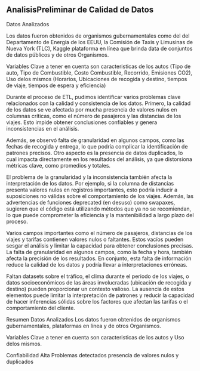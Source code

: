 ## AnalisisPreliminar de Calidad de Datos

Datos Analizados

Los datos fueron obtenidos de organismos gubernamentales como del del Departamento de Energia de los EEUU, la Comisión de Taxis y Limusinas de Nueva York (TLC), Kaggle plataforma en línea que brinda data de conjuntos de datos públicos y de otros Organismos.

Variables Clave a tener en cuenta son caracteristicas de los autos (Tipo de auto, Tipo de Combustible, Costo Combustible, Recorrido, Emisiones CO2), Uso delos mismos (Horarios, Ubicaciones de recogida y destino, tiempos de viaje, tiempos de espera y eficiencia)

Durante el proceso de ETL, pudimos identificar varios problemas clave relacionados con la calidad y consistencia de los datos. Primero, la calidad de los datos se ve afectada por mucha presencia de valores nulos en columnas críticas, como el número de pasajeros y las distancias de los viajes. Esto impide obtener conclusiones confiables y genera inconsistencias en el análisis.

Además, se observó falta de granularidad en algunos campos, como las fechas de recogida y entrega, lo que podría complicar la identificación de patrones precisos. Otro aspecto es la presencia de datos duplicados, lo cual impacta directamente en los resultados del análisis, ya que distorsiona métricas clave, como promedios y totales.

El problema de la granularidad y la inconsistencia también afecta la interpretación de los datos. Por ejemplo, si la columna de distancias presenta valores nulos en registros importantes, esto podría inducir a suposiciones no válidas sobre el comportamiento de los viajes. Además, las advertencias de funciones deprecated (en desuso) como swapaxes, sugieren que el código está utilizando métodos que ya no se recomiendan, lo que puede comprometer la eficiencia y la mantenibilidad a largo plazo del proceso.

Varios campos importantes como el número de pasajeros, distancias de los viajes y tarifas contienen valores nulos o faltantes. Estos vacíos pueden sesgar el análisis y limitar la capacidad para obtener conclusiones precisas. La falta de granularidad en algunos campos, como la fecha y hora, también afecta la precisión de los resultados. En conjunto, esta falta de información reduce la calidad de los datos y podría llevar a interpretaciones erróneas.

Faltan datasets sobre el tráfico, el clima durante el periodo de los viajes, o datos socioeconómicos de las áreas involucradas (ubicación de recogida y destino) pueden proporcionar un contexto valioso. La ausencia de estos elementos puede limitar la interpretación de patrones y reducir la capacidad de hacer inferencias sólidas sobre los factores que afectan las tarifas o el comportamiento del cliente.


Resumen
Datos Analizados
Los datos fueron obtenidos de organismos gubernamentales, plataformas en línea y de otros Organismos.

Variables Clave a tener en cuenta son caracteristicas de los autos y Uso delos mismos.

Confiabilidad Alta Problemas detectados presencia de valores nulos y duplicados
